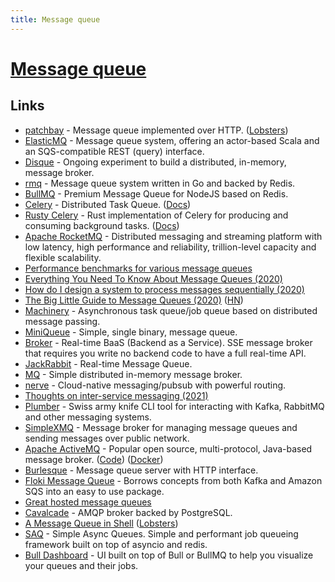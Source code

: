 ```yaml
---
title: Message queue
---
```


# [Message queue](https://en.wikipedia.org/wiki/Message_queue)

## Links

- [patchbay](https://patchbay.pub/) - Message queue implemented over HTTP. ([Lobsters](https://lobste.rs/s/t8dsft/patchbay_poor_man_s_message_queue))
- [ElasticMQ](https://github.com/softwaremill/elasticmq) - Message queue system, offering an actor-based Scala and an SQS-compatible REST (query) interface.
- [Disque](https://github.com/antirez/disque-module) - Ongoing experiment to build a distributed, in-memory, message broker.
- [rmq](https://github.com/adjust/rmq) - Message queue system written in Go and backed by Redis.
- [BullMQ](https://github.com/taskforcesh/bullmq) - Premium Message Queue for NodeJS based on Redis.
- [Celery](https://github.com/celery/celery) - Distributed Task Queue. ([Docs](https://docs.celeryproject.org/en/stable/index.html))
- [Rusty Celery](https://github.com/rusty-celery/rusty-celery) - Rust implementation of Celery for producing and consuming background tasks. ([Docs](https://rusty-celery.github.io/))
- [Apache RocketMQ](https://github.com/apache/rocketmq) - Distributed messaging and streaming platform with low latency, high performance and reliability, trillion-level capacity and flexible scalability.
- [Performance benchmarks for various message queues](https://github.com/tylertreat/mq-benchmarking)
- [Everything You Need To Know About Message Queues (2020)](https://sunilkumarc.in/everything-you-need-to-know-about-message-queues)
- [How do I design a system to process messages sequentially (2020)](https://lobste.rs/s/w1bk6l/how_do_i_design_system_process_messages)
- [The Big Little Guide to Message Queues (2020)](https://sudhir.io/the-big-little-guide-to-message-queues/) ([HN](https://news.ycombinator.com/item?id=25591492))
- [Machinery](https://github.com/RichardKnop/machinery) - Asynchronous task queue/job queue based on distributed message passing.
- [MiniQueue](https://github.com/tomarrell/miniqueue) - Simple, single binary, message queue.
- [Broker](https://github.com/apibillme/broker) - Real-time BaaS (Backend as a Service). SSE message broker that requires you write no backend code to have a full real-time API.
- [JackRabbit](https://github.com/apibillme/jackrabbit) - Real-time Message Queue.
- [MQ](https://github.com/asim/mq) - Simple distributed in-memory message broker.
- [nerve](https://github.com/queer/singyeong) - Cloud-native messaging/pubsub with powerful routing.
- [Thoughts on inter-service messaging (2021)](https://b.amy.gg/thoughts-on-inter-service-messaging)
- [Plumber](https://github.com/batchcorp/plumber) - Swiss army knife CLI tool for interacting with Kafka, RabbitMQ and other messaging systems.
- [SimpleXMQ](https://github.com/simplex-chat/simplexmq) - Message broker for managing message queues and sending messages over public network.
- [Apache ActiveMQ](https://activemq.apache.org/) - Popular open source, multi-protocol, Java-based message broker. ([Code](https://github.com/apache/activemq)) ([Docker](https://github.com/disaster37/activemq))
- [Burlesque](https://github.com/KosyanMedia/burlesque) - Message queue server with HTTP interface.
- [Floki Message Queue](https://github.com/arthurprs/floki) - Borrows concepts from both Kafka and Amazon SQS into an easy to use package.
- [Great hosted message queues](https://twitter.com/jevakallio/status/1507367310352396320)
- [Cavalcade](https://github.com/palfrey/cavalcade) - AMQP broker backed by PostgreSQL.
- [A Message Queue in Shell](https://pencil.toast.cafe/wt2om7i8t7) ([Lobsters](https://lobste.rs/s/p2hlkz/message_queue_shell))
- [SAQ](https://github.com/tobymao/saq) - Simple Async Queues. Simple and performant job queueing framework built on top of asyncio and redis.
- [Bull Dashboard](https://github.com/felixmosh/bull-board) - UI built on top of Bull or BullMQ to help you visualize your queues and their jobs.